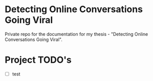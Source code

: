 # Detecting Online Conversations Going Viral

Private repo for the documentation for my thesis - "Detecting Online Conversations Going Viral".

# Project TODO's

- [ ] test